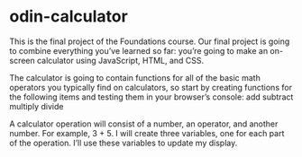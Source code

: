 # odin-calculator

This is the final project of the Foundations course. Our final project is going to combine everything you’ve learned so far: you’re going to make an on-screen calculator using JavaScript, HTML, and CSS.

The calculator is going to contain functions for all of the basic math operators you typically find on calculators, so start by creating functions for the following items and testing them in your browser’s console:
add
subtract
multiply
divide

A calculator operation will consist of a number, an operator, and another number. For example, 3 + 5. I will create three variables, one for each part of the operation. I’ll use these variables to update my display.
